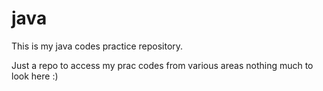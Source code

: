 # java
This is my java codes practice repository.

Just a repo to access my prac codes from various areas nothing much to look here :)
